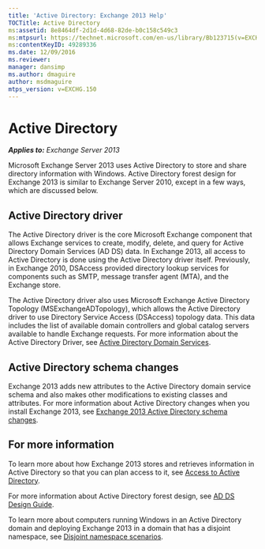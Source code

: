 ```yaml
---
title: 'Active Directory: Exchange 2013 Help'
TOCTitle: Active Directory
ms:assetid: 8e8464df-2d1d-4d68-82de-b0c158c549c3
ms:mtpsurl: https://technet.microsoft.com/en-us/library/Bb123715(v=EXCHG.150)
ms:contentKeyID: 49289336
ms.date: 12/09/2016
ms.reviewer: 
manager: dansimp
ms.author: dmaguire
author: msdmaguire
mtps_version: v=EXCHG.150
---
```


# Active Directory

_**Applies to:** Exchange Server 2013_

Microsoft Exchange Server 2013 uses Active Directory to store and share directory information with Windows. Active Directory forest design for Exchange 2013 is similar to Exchange Server 2010, except in a few ways, which are discussed below.

## Active Directory driver

The Active Directory driver is the core Microsoft Exchange component that allows Exchange services to create, modify, delete, and query for Active Directory Domain Services (AD DS) data. In Exchange 2013, all access to Active Directory is done using the Active Directory driver itself. Previously, in Exchange 2010, DSAccess provided directory lookup services for components such as SMTP, message transfer agent (MTA), and the Exchange store.

The Active Directory driver also uses Microsoft Exchange Active Directory Topology (MSExchangeADTopology), which allows the Active Directory driver to use Directory Service Access (DSAccess) topology data. This data includes the list of available domain controllers and global catalog servers available to handle Exchange requests. For more information about the Active Directory Driver, see [Active Directory Domain Services](https://go.microsoft.com/fwlink/p/?linkid=110942).

## Active Directory schema changes

Exchange 2013 adds new attributes to the Active Directory domain service schema and also makes other modifications to existing classes and attributes. For more information about Active Directory changes when you install Exchange 2013, see [Exchange 2013 Active Directory schema changes](exchange-2013-active-directory-schema-changes-exchange-2013-help.md).

## For more information

To learn more about how Exchange 2013 stores and retrieves information in Active Directory so that you can plan access to it, see [Access to Active Directory](access-to-active-directory-exchange-2013-help.md).

For more information about Active Directory forest design, see [AD DS Design Guide](https://go.microsoft.com/fwlink/p/?linkid=264957).

To learn more about computers running Windows in an Active Directory domain and deploying Exchange 2013 in a domain that has a disjoint namespace, see [Disjoint namespace scenarios](disjoint-namespace-scenarios-exchange-2013-help.md).
